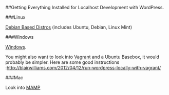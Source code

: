 ##Getting Everything Installed for Localhost Development with WordPress.

###Linux

[Debian Based Distros](http://askubuntu.com/questions/34/whats-the-easiest-way-to-set-up-a-lamp-stack) (includes Ubuntu, Debian, Linux Mint)

###Windows

[Windows](http://www.wampserver.com/en/).

You might also want to look into [Vagrant](http://vagrantup.com/) and a Ubuntu Basebox, it would probably be simpler. 
Here are some good instructions :http://blairwilliams.com/2012/04/12/run-wordpress-locally-with-vagrant/


###Mac

Look into [MAMP](http://www.mamp.info/en/mamp/index.html)